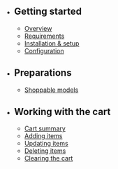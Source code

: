 - ## Getting started
    - [Overview](/{{version}}/overview)
    - [Requirements](/{{version}}/requirements)
    - [Installation & setup](/{{version}}/installation)
    - [Configuration](/{{version}}/configuration)
- ## Preparations
    - [Shoppable models](/{{version}}/models)
- ## Working with the cart
    - [Cart summary](/{{version}}/cart-summary)
    - [Adding items](/{{version}}/cart-adding-items)
    - [Updating items](/{{version}}/cart-updating-items)
    - [Deleting items](/{{version}}/cart-deleting-items)
    - [Clearing the cart](/{{version}}/clearing-the-cart)
